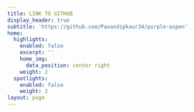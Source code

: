 ```yaml
---
title: LINK TO GITHUB
display_header: true
subtitle: 'https://github.com/Pavandipkaur34/purple-aspen'
home:
  highlights:
    enabled: false
    excerpt: ''
    home_img:
      data_position: center right
    weight: 2
  spotlights:
    enabled: false
    weight: 2
layout: page
---
```


